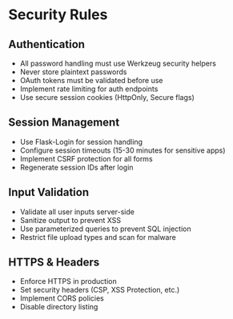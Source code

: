 # Security Rules

## Authentication

- All password handling must use Werkzeug security helpers
- Never store plaintext passwords
- OAuth tokens must be validated before use
- Implement rate limiting for auth endpoints
- Use secure session cookies (HttpOnly, Secure flags)

## Session Management

- Use Flask-Login for session handling
- Configure session timeouts (15-30 minutes for sensitive apps)
- Implement CSRF protection for all forms
- Regenerate session IDs after login

## Input Validation

- Validate all user inputs server-side
- Sanitize output to prevent XSS
- Use parameterized queries to prevent SQL injection
- Restrict file upload types and scan for malware

## HTTPS & Headers

- Enforce HTTPS in production
- Set security headers (CSP, XSS Protection, etc.)
- Implement CORS policies
- Disable directory listing

